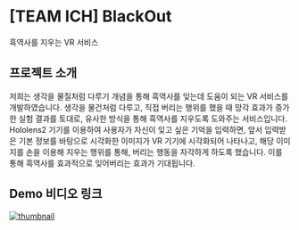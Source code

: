 # [TEAM ICH] BlackOut
흑역사를 지우는 VR 서비스

## 프로젝트 소개

저희는 생각을 물질처럼 다루기 개념을 통해 흑역사를 잊는데 도움이 되는 VR 서비스를 개발하였습니다. 생각을 물건처럼 다루고, 직접 버리는 행위를 했을 때 망각 효과가 증가한 실험 결과를 토대로, 유사한 방식을 통해 흑역사를 지우도록 도와주는 서비스입니다. Hololens2 기기를 이용하여 사용자가 자신이 잊고 싶은 기억을 입력하면, 앞서 입력받은 기본 정보를 바탕으로 시각화한 이미지가 VR 기기에 시각화되어 나타나고, 해당 이미지를 손을 이용해 지우는 행위를 통해, 버리는 행동을 자각하게 하도록 했습니다. 이를 통해 흑역사를 효과적으로 잊어버리는 효과가 기대됩니다.

## Demo 비디오 링크

[![thumbnail](./image/Start.png)](<https://youtu.be/meaOrw9kVOU?si=lnOxX5lbPcvVet5c>)



